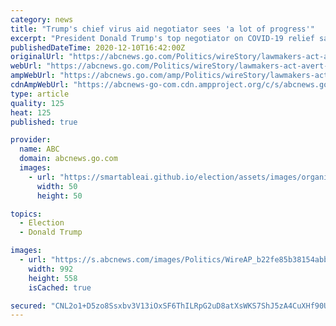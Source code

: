 ```yaml
---
category: news
title: "Trump's chief virus aid negotiator sees 'a lot of progress'"
excerpt: "President Donald Trump's top negotiator on COVID-19 relief said Thursday there was headway on a $900 billion-plus plan and he cited similarities between the latest administration offer and an emerging measure from a bipartisan group of senators."
publishedDateTime: 2020-12-10T16:42:00Z
originalUrl: "https://abcnews.go.com/Politics/wireStory/lawmakers-act-avert-shutdown-buying-time-covid-talks-74642517"
webUrl: "https://abcnews.go.com/Politics/wireStory/lawmakers-act-avert-shutdown-buying-time-covid-talks-74642517"
ampWebUrl: "https://abcnews.go.com/amp/Politics/wireStory/lawmakers-act-avert-shutdown-buying-time-covid-talks-74642517"
cdnAmpWebUrl: "https://abcnews-go-com.cdn.ampproject.org/c/s/abcnews.go.com/amp/Politics/wireStory/lawmakers-act-avert-shutdown-buying-time-covid-talks-74642517"
type: article
quality: 125
heat: 125
published: true

provider:
  name: ABC
  domain: abcnews.go.com
  images:
    - url: "https://smartableai.github.io/election/assets/images/organizations/abcnews.go.com-50x50.jpg"
      width: 50
      height: 50

topics:
  - Election
  - Donald Trump

images:
  - url: "https://s.abcnews.com/images/Politics/WireAP_b22fe85b38154abb8fc051e184643e06_16x9_992.jpg"
    width: 992
    height: 558
    isCached: true

secured: "CNL2o1+D5zo8Ssxbv3V13iOxSF6ThILRpG2uD8atXsWKS7ShJ5zA4CuXHf90Uxgnp3Zw6u5a1imWEUJpxvUR5jUlnzfG5kMhD4aXkk5Nt/w/932HUFNxwA809qUa+M5BbisFjQ8FfRunJ9n5uvWMUD6FNMMJKuIop5JSnVgqUE9ikgSj5BWOp2T5jc6YGA1453JNk9XUhJRVF1GIKZaXMDwoCvEHWioLea/uj3xotXpVC6n3oJK2TyRblxE1jNzffKGfNMODqqQKe6FeuqZ+sgp4PN4BwuiNqZ2z0Y9OMEpnsGcBjDrx70yGwl++8Dt0TyJRuo99psHgXErNf0k5KmPYQQWfw0DBL1zdaGW7QrU=;2vuXIZJKO5UC9djRB1R3vQ=="
---
```



